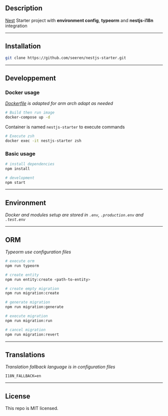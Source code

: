 ## Description

[Nest](https://github.com/nestjs/nest) Starter project with **environment config**, **typeorm** and **nestjs-i18n** integration

* * *

## Installation

```bash
git clone https://github.com/seeren/nestjs-starter.git
```

* * *

## Developpement

### Docker usage

_[Dockerfile](./Dockerfile) is adapted for arm arch adapt as needed_

```bash
# Build then run image
docker-compose up -d
```

Container is named `nestjs-starter` to execute commands

```bash
# Execute zsh
docker exec -it nestjs-starter zsh
```

### Basic usage

```bash
# install dependencies
npm install

# development
npm start
```

* * *

## Environment

_Docker and modules setup are stored in `.env`, `.production.env` and `.test.env`_

* * *

## ORM

_Typeorm use configuration files_

```bash
# execute orm
npm run typeorm

# create entity
npm run entity:create <path-to-entity>

# create empty migration
npm run migration:create

# generate migration
npm run migration:generate

# execute migration
npm run migration:run

# cancel migration
npm run migration:revert
```

* * *

## Translations

_Translation fallback language is in configuration files_

```env
I18N_FALLBACK=en
```

* * *

## License

This repo is MIT licensed.
